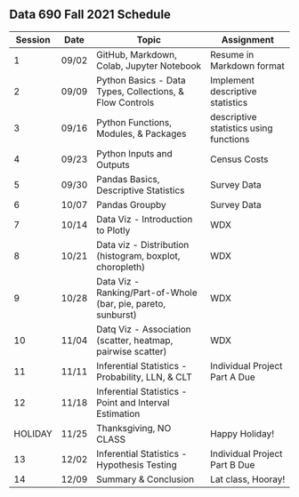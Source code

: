 
## Data 690 Fall 2021 Schedule

Session | Date  | Topic                                                         | Assignment
--------|-------| --------------------------------------------------------------|-----------
1       | 09/02 | GitHub, Markdown, Colab, Jupyter Notebook                     | Resume in Markdown format
2       | 09/09 | Python Basics - Data Types, Collections, & Flow Controls      | Implement descriptive statistics 
3       | 09/16 | Python Functions, Modules, & Packages                         | descriptive statistics using functions
4       | 09/23 | Python Inputs and Outputs                                     | Census Costs 
5       | 09/30 | Pandas Basics, Descriptive Statistics                         | Survey Data
6       | 10/07 | Pandas Groupby                                                | Survey Data
7       | 10/14 | Data Viz - Introduction to Plotly                             | WDX
8       | 10/21 | Data viz - Distribution (histogram, boxplot, choropleth)      | WDX
9       | 10/28 | Data Viz - Ranking/Part-of-Whole (bar, pie, pareto, sunburst) | WDX
10      | 11/04 | Datq Viz - Association (scatter, heatmap, pairwise scatter)   | WDX
11      | 11/11 | Inferential Statistics - Probability, LLN, & CLT              | Individual Project Part A Due
12      | 11/18 | Inferential Statistics - Point and Interval Estimation        |
HOLIDAY | 11/25 | Thanksgiving, NO CLASS                                        | Happy Holiday!
13      | 12/02 | Inferential Statistics - Hypothesis Testing                   | Individual Project Part B Due
14      | 12/09 | Summary & Conclusion                                          | Lat class, Hooray!
